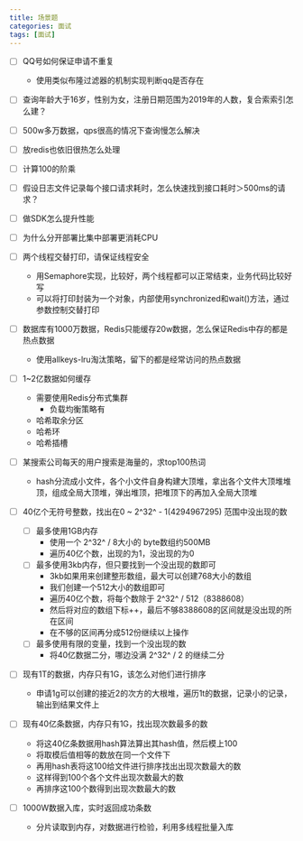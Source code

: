 ```yaml
---
title: 场景题
categories: 面试
tags: [面试]
---
```


- [ ] QQ号如何保证申请不重复
  - 使用类似布隆过滤器的机制实现判断qq是否存在


- [ ] 查询年龄大于16岁，性别为女，注册日期范围为2019年的人数，复合索索引怎么建？

- [ ] 500w多万数据，qps很高的情况下查询慢怎么解决

- [ ] 放redis也依旧很热怎么处理
- [ ] 计算100的阶乘
- [ ] 假设日志文件记录每个接口请求耗时，怎么快速找到接口耗时＞500ms的请求？
- [ ] 做SDK怎么提升性能
- [ ] 为什么分开部署比集中部署更消耗CPU
- [ ] 两个线程交替打印，请保证线程安全
  - 用Semaphore实现，比较好，两个线程都可以正常结束，业务代码比较好写
  - 可以将打印封装为一个对象，内部使用synchronized和wait()方法，通过参数控制交替打印

- [ ] 数据库有1000万数据，Redis只能缓存20w数据，怎么保证Redis中存的都是热点数据
  - 使用allkeys-lru淘汰策略，留下的都是经常访问的热点数据
- [ ] 1~2亿数据如何缓存
  - 需要使用Redis分布式集群
    - 负载均衡策略有
  - 哈希取余分区
  - 哈希环
  - 哈希插槽
- [ ] 某搜索公司每天的用户搜索是海量的，求top100热词
  - hash分流成小文件，各个小文件自身构建大顶堆，拿出各个文件大顶堆堆顶，组成全局大顶堆，弹出堆顶，把堆顶下的再加入全局大顶堆
- [ ] 40亿个无符号整数，找出在0 ~ 2^32^ - 1(4294967295) 范围中没出现的数
  - [ ] 最多使用1GB内存
    - 使用一个  2^32^ / 8大小的  byte数组约500MB
    - 遍历40亿个数，出现的为1，没出现的为0
  - [ ] 最多使用3kb内存，但只要找到一个没出现的数即可
    - 3kb如果用来创建整形数组，最大可以创建768大小的数组
    - 我们创建一个512大小的数组即可
    - 遍历40亿个数，将每个数除于 2^32^ / 512（8388608）
    - 然后将对应的数组下标++，最后不够8388608的区间就是没出现的所在区间
    - 在不够的区间再分成512份继续以上操作
  - [ ] 最多使用有限的变量，找到一个没出现的数
    - 将40亿数据二分，哪边没满  2^32^ / 2 的继续二分
- [ ] 现有1T的数据，内存只有1G，该怎么对他们进行排序
  - 申请1g可以创建的接近2的次方的大根堆，遍历1t的数据，记录小的记录，输出到结果文件上

- [ ] 现有40亿条数据，内存只有1G，找出现次数最多的数
  - 将这40亿条数据用hash算法算出其hash值，然后模上100
  - 将取模后值相等的数放在同一个文件下
  - 再用hash表将这100给文件进行排序找出出现次数最大的数
  - 这样得到100个各个文件出现次数最大的数
  - 再排序这100个数得到出现次数最大的数

- [ ] 1000W数据入库，实时返回成功条数
  - 分片读取到内存，对数据进行检验，利用多线程批量入库
